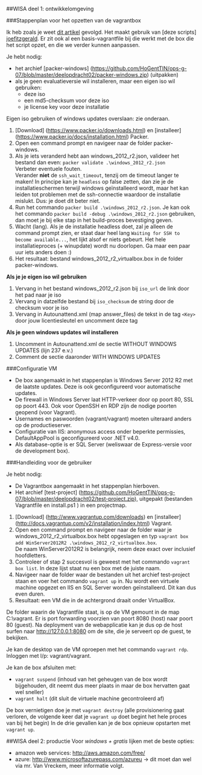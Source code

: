 ##WISA deel 1: ontwikkelomgeving

###Stappenplan voor het opzetten van de vagrantbox

Ik heb zoals je weet [dit artikel][tutorial virtualisatie] gevolgd. Het maakt gebruik van [deze scripts] [joefitzgerald]. Er zit ook al een basis-vagrantfile bij die werkt met de box die het script opzet, en die we verder kunnen aanpassen.

Je hebt nodig:
* het archief [packer-windows] (https://github.com/HoGentTIN/ops-g-07/blob/master/deelopdracht02/packer-windows.zip) (uitpakken)
* als je geen evaluatieversie wil installeren, maar een eigen iso wil gebruiken:
   * deze iso
   * een md5-checksum voor deze iso
   * je license key voor deze installatie
   
Eigen iso gebruiken of windows updates overslaan: zie onderaan.  

1. [Download] (https://www.packer.io/downloads.html) en [installeer] (https://www.packer.io/docs/installation.html) Packer.
2. Open een command prompt en navigeer naar de folder packer-windows.
3. Als je iets veranderd hebt aan windows_2012_r2.json, valideer het bestand dan even: `packer validate .\windows_2012_r2.json`  
   Verbeter eventuele fouten.  
   Verander **niet** de `ssh_wait_timeout`, tenzij om de timeout langer te maken! In principe kan je `headless` op false zetten, dan zie je de installatieschermen terwijl windows geïnstalleerd wordt, maar het kan leiden tot problemen met de ssh-connectie waardoor de installatie mislukt. Dus: je doet dit beter niet.
4. Run het commando `packer build .\windows_2012_r2.json`. Je kan ook het commando `packer build -debug .\windows_2012_r2.json` gebruiken, dan moet je bij elke stap in het build-proces bevestiging geven.
5. Wacht (lang). Als je de installatie headless doet, zal je alleen de command prompt zien, er staat daar heel lang `Waiting for SSH to become available...`, het lijkt alsof er niets gebeurt. Het hele installatieproces (+ winupdate) wordt nu doorlopen. Ga maar een paar uur iets anders doen :)
6. Het resultaat: bestand windows_2012_r2_virtualbox.box in de folder packer-windows.


**Als je je eigen iso wil gebruiken**

1. Vervang in het bestand windows_2012_r2.json bij `iso_url` de link door het pad naar je iso
2. Vervang in datzelfde bestand bij `iso_checksum` de string door de checksum voor je iso
3. Vervang in Autounattend.xml (map answer_files) de tekst in de tag `<Key>` door jouw licentiesleutel en uncomment deze tag

**Als je geen windows updates wil installeren**

1. Uncomment in Autounattend.xml de sectie WITHOUT WINDOWS UPDATES (lijn 237 e.v.)
2. Comment de sectie daaronder WITH WINDOWS UPDATES

###Configuratie VM

* De box aangemaakt in het stappenplan is Windows Server 2012 R2 met de laatste updates. Deze is ook geconfigureerd voor automatische updates.
* De firewall in Windows Server laat HTTP-verkeer door op poort 80, SSL op poort 443. Ook voor OpenSSH en RDP zijn de nodige poorten geopend (voor Vagrant).
* Usernames en paswoorden (vagrant/vagrant) moeten uiteraard anders op de productieserver.
* Configuratie van IIS: anonymous access onder beperkte permissies, DefaultAppPool is geconfigureerd voor .NET v4.0.
* Als database-optie is er SQL Server (weliswaar de Express-versie voor de development box). 

###Handleiding voor de gebruiker

Je hebt nodig:
* De Vagrantbox aangemaakt in het stappenplan hierboven.
* Het archief [test-project] (https://github.com/HoGentTIN/ops-g-07/blob/master/deelopdracht02/test-project.zip), uitgepakt (bestanden Vagrantfile en install.ps1 ) in een projectmap.

1. [Download] (http://www.vagrantup.com/downloads) en [installeer] (http://docs.vagrantup.com/v2/installation/index.html) Vagrant.
2. Open een command prompt en navigeer naar de folder waar je windows_2012_r2_virtualbox.box hebt opgeslagen en typ `vagrant box add WinServer2012R2 .\windows_2012_r2_virtualbox.box`.  
   De naam WinServer2012R2 is belangrijk, neem deze exact over inclusief hoofdletters.
3. Controleer of stap 2 succesvol is geweest met het commando `vagrant box list`. In deze lijst staat nu een box met de juiste naam.
4. Navigeer naar de folder waar de bestanden uit het archief test-project staan en voer het commando `vagrant up` in. Nu wordt een virtuele machine opgezet en IIS en SQL Server worden geïnstalleerd. Dit kan dus even duren.
5. Resultaat: een VM die in de achtergrond draait onder VirtualBox. 


De folder waarin de Vagrantfile staat, is op de VM gemount in de map C:\vagrant. Er is port forwarding voorzien van poort 8080 (host) naar poort 80 (guest). Na deployment van de webapplicatie kan je dus op de host surfen naar http://127.0.0.1:8080 om de site, die je serveert op de guest, te bekijken.

Je kan de desktop van de VM oproepen met het commando `vagrant rdp`. Inloggen met l/p: vagrant/vagrant.

Je kan de box afsluiten met: 
* `vagrant suspend` (inhoud van het geheugen van de box wordt bijgehouden, dit neemt dus meer plaats in maar de box hervatten gaat wel sneller)
* `vagrant halt` (dit sluit de virtuele machine gecontroleerd af)

De box vernietigen doe je met `vagrant destroy` (alle provisionering gaat verloren, de volgende keer dat je `vagrant up` doet begint het hele proces van bij het begin)
In de drie gevallen kan je de box opnieuw opstarten met `vagrant up`.

##WISA deel 2: productie
Voor *windows + gratis* lijken met de beste opties: 
* amazon web services: http://aws.amazon.com/free/   
* azure: http://www.microsoftazurepass.com/azureu -> dit moet dan wel via mr. Van Vreckem, meer informatie volgt.

[tutorial virtualisatie]: http://www.developer.com/net/virtualize-your-windows-development-environments-with-vagrant-packer-and-chocolatey-part-1.html
[joefitzgerald]: https://github.com/joefitzgerald/packer-windows
[vagrantup]: http://docs.vagrantup.com/v2/getting-started/index.html




   

